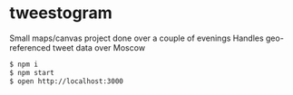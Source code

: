 tweestogram
===========
Small maps/canvas project done over a couple of evenings
Handles geo-referenced tweet data over Moscow

```sh
$ npm i
$ npm start
$ open http://localhost:3000
```

